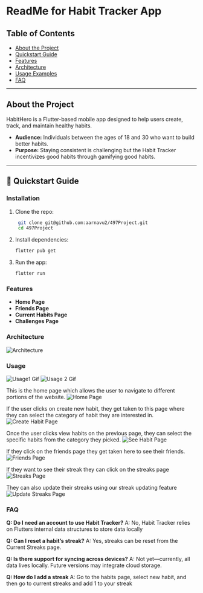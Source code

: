 # ReadMe for Habit Tracker App  

## Table of Contents  
- [About the Project](#about-the-project)  
- [Quickstart Guide](#quickstart-guide)  
- [Features](#features)  
- [Architecture](#architecture)  
- [Usage Examples](#usage-examples)  
- [FAQ](#faq)  

---

## About the Project  
HabitHero is a Flutter-based mobile app designed to help users create, track, and maintain healthy habits.  

- **Audience:** Individuals between the ages of 18 and 30 who want to build better habits.  
- **Purpose:** Staying consistent is challenging but the Habit Tracker incentivizes good habits through gamifying good habits.

---

## 🚀 Quickstart Guide  

### Installation  
1. Clone the repo:  

   ```bash
    git clone git@github.com:aarnavu2/497Project.git
    cd 497Project
    ```

2. Install dependencies:
    ```bash
    flutter pub get
    ```

3. Run the app:
    ```bash
    flutter run
    ```


### Features
- **Home Page**
- **Friends Page**
- **Current Habits Page**
- **Challenges Page**

### Architecture
![Architecture](https://github.com/aarnavu2/techcomm497Readme2/blob/main/Architecture%20Diagram.png)

### Usage

![Usage1 Gif](https://github.com/aarnavu2/techcomm497Readme2/blob/main/a66et6.gif)
![Usage 2 Gif](https://github.com/aarnavu2/techcomm497Readme2/blob/main/a66fa3.gif)

This is the home page which allows the user to navigate to different portions of the website.
![Home Page](https://github.com/aarnavu2/techcomm497Readme2/blob/main/homepage.png)

If the user clicks on create new habit, they get taken to this page where they can select the category of habit they are interested in. 
![Create Habit Page](https://github.com/aarnavu2/techcomm497Readme2/blob/main/create_new_habit.png)

Once the user clicks view habits on the previous page, they can select the specific habits from the category they picked. 
![See Habit Page](https://github.com/aarnavu2/techcomm497Readme2/blob/main/select_habit.png)

If they click on the friends page they get taken here to see their friends.
![Friends Page](https://github.com/aarnavu2/techcomm497Readme2/blob/main/view_friends.png)

If they want to see their streak they can click on the streaks page
![Streaks Page](https://github.com/aarnavu2/techcomm497Readme2/blob/main/view_streaks.png)

They can also update their streaks using our streak updating feature
![Update Streaks Page](https://github.com/aarnavu2/techcomm497Readme2/blob/main/add_streak.png)



### FAQ
**Q: Do I need an account to use Habit Tracker?**
A: No, Habit Tracker relies on Flutters internal data structures to store data locally

**Q: Can I reset a habit’s streak?**
A: Yes, streaks can be reset from the Current Streaks page.

**Q: Is there support for syncing across devices?**
A: Not yet—currently, all data lives locally. Future versions may integrate cloud storage.

**Q: How do I add a streak**
A: Go to the habits page, select new habit, and then go to current streaks and add 1 to your streak
